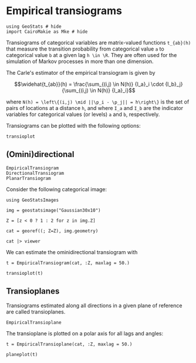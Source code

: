 # Empirical transiograms

```@example empiricaltransiogram
using GeoStats # hide
import CairoMakie as Mke # hide
```

Transiograms of categorical variables are matrix-valued functions ``t_{ab}(h)``
that measure the transition probability from categorical value ``a`` to categorical
value ``b`` at a given lag ``h \in \R``. They are often used for the simulation of
Markov processes in more than one dimension.

The Carle's estimator of the empirical transiogram is given by

```math
\widehat{t_{ab}}(h) = \frac{\sum_{(i,j) \in N(h)} {I_a}_i \cdot {I_b}_j}{\sum_{(i,j) \in N(h)} {I_a}_i}
```

where ``N(h) = \left\{(i,j) \mid ||\p_i - \p_j|| = h\right\}`` is the set
of pairs of locations at a distance ``h``, and where ``I_a`` and ``I_b``
are the indicator variables for categorical values (or levels) ``a`` and ``b``,
respectively.

Transiograms can be plotted with the following options:

```@docs
transioplot
```

## (Omini)directional

```@docs
EmpiricalTransiogram
DirectionalTransiogram
PlanarTransiogram
```

Consider the following categorical image:

```@example empiricaltransiogram
using GeoStatsImages

img = geostatsimage("Gaussian30x10")

Z = [z < 0 ? 1 : 2 for z in img.Z]

cat = georef((; Z=Z), img.geometry)

cat |> viewer
```

We can estimate the ominidirectional transiogram with

```@example empiricaltransiogram
t = EmpiricalTransiogram(cat, :Z, maxlag = 50.)

transioplot(t)
```

## Transioplanes

Transiograms estimated along all directions in a given plane of reference are
called transioplanes.

```@docs
EmpiricalTransioplane
```

The transioplane is plotted on a polar axis for all lags and angles:

```@example empiricaltransiogram
t = EmpiricalTransioplane(cat, :Z, maxlag = 50.)

planeplot(t)
```
